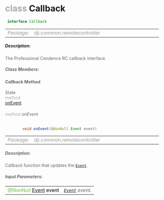 <div class="article"><h1 ><font color="#AAA">class </font>Callback</h1></div>

~~~java
 interface Callback 
~~~

<html><table class="table-supportedby"><tr valign="top"><td width=15%><font color="#999"><i>Package:</i></td><td width=85%><font color="#999">dji.common.remotecontroller</td></tr></table></html>



##### Description:



<font color="#666">The Professional Cendence RC callback interface.



##### Class Members:



#### Callback Method

<div class="api-row" id="djiremotecontroller_professionalrc_oneventcallback"><div class="api-col left">State</div><div class="api-col middle" style="color:#AAA">method</div><div class="api-col right"><a class="trigger" href="#djiremotecontroller_professionalrc_oneventcallback_inline">onEvent</a></div></div><div class="inline-doc" id="djiremotecontroller_professionalrc_oneventcallback_inline"

><div class="article"><h6 ><font color="#AAA">method </font>onEvent</h6></div>

~~~java
        void onEvent(@NonNull Event event)
~~~

<html><table class="table-supportedby"><tr valign="top"><td width=15%><font color="#999"><i>Package:</i></td><td width=85%><font color="#999">dji.common.remotecontroller</td></tr></table></html>



##### Description:



<font color="#666">Callback function that updates the <code><a href="/Components/RemoteController/DJIRemoteController_ProfessionalRC_Event.html#djiremotecontroller_professionalrc_event">Event</a></code>.



##### Input Parameters:

<html><table class="table-inline-parameters"><tr valign="top"><td><font color="#70BF41">@NonNull <a href="/Components/RemoteController/DJIRemoteController_ProfessionalRC_Event.html#djiremotecontroller_professionalrc_event">Event</a> <font color="#000">event</td><td><font color="#666"><i><code><a href="/Components/RemoteController/DJIRemoteController_ProfessionalRC_Event.html#djiremotecontroller_professionalrc_event">Event</a></code> event.</i></td></tr></table></html></div>


